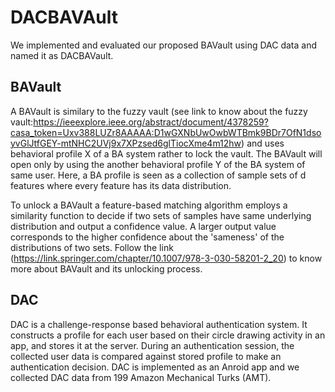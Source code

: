 # DACBAVAult
We implemented and evaluated our proposed BAVault using DAC data and named it as DACBAVault.

## BAVault
A BAVault is similary to the fuzzy vault (see link to know about the fuzzy vault:https://ieeexplore.ieee.org/abstract/document/4378259?casa_token=Uxv388LUZr8AAAAA:D1wGXNbUwOwbWTBmk9BDr7OfN1dsoyvGlJtfGEY-mtNHC2UVj9x7XPzsed6glTiocXme4m12hw) and uses behavioral profile X of a BA system rather to lock the vault. The BAVault will open only by using the another behavioral profile Y of the BA system of same user. Here, a BA profile is seen as a collection of sample sets of d features where every feature has its data distribution.

To unlock a BAVault a feature-based matching algorithm employs a similarity function to decide if two sets of samples have same underlying distribution and output a confidence value. A larger output value corresponds to the higher confidence about the 'sameness' of the distributions of two sets. Follow the link (https://link.springer.com/chapter/10.1007/978-3-030-58201-2_20) to know more about BAVault and its unlocking process. 

## DAC
DAC is a challenge-response based behavioral authentication system. It constructs a profile for each user based on their circle drawing activity in an app, and stores it at the server. During an authentication session, the collected user data is compared against stored profile to make an authentication decision. DAC is implemented as an Anroid app and we collected DAC data from 199 Amazon Mechanical Turks (AMT).
